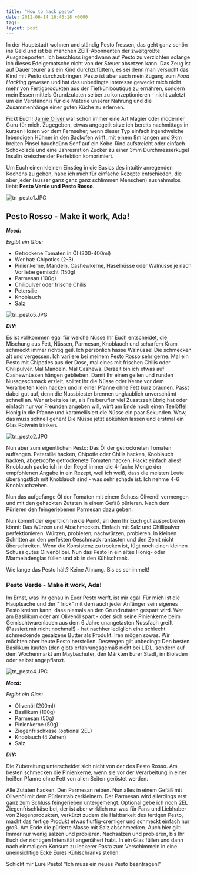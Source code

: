 ```yaml
---
title: "How to hack pesto"
date: 2012-06-14 16:46:18 +0000
tags: 
layout: post
---
```

In der Hauptstadt wohnen und ständig Pesto fressen, das geht ganz schön ins Geld und ist bei manchen ZEIT-Abonnenten der zweitgrößte Ausgabeposten. Ich beschloss irgendwann auf Pesto zu verzichten solange ich dieses Edelgematsche nicht von der Steuer absetzen kann. Das Zeug ist auf Dauer teurer als ein Kind durchzufüttern, es sei denn man versucht das Kind mit Pesto durchzubringen. Pesto ist aber auch mein Zugang zum *Food Hacking* gewesen und hat das unbedingte Interesse geweckt mich nicht mehr von Fertigprodukten aus der Tiefkühlboutique zu ernähren, sondern mein Essen mittels Grundzutaten selber zu konzeptionieren - nicht zuletzt um ein Verständnis für die Materie unserer Nahrung und die Zusammenhänge einer guten Küche zu erlernen. 

Fickt Euch! [Jamie Oliver](http://www.jamieoliver.de/) war schon immer eine Art Magier oder moderner Guru für mich. Zugegeben, etwas angegeilt sitze ich bereits nachmittags in kurzen Hosen vor dem Fernseher, wenn dieser Typ einfach irgendwelche lebendigen Hühner in den Backofen wirft, mit einem 8m langen und 9km breiten Pinsel hauchdünn Senf auf ein Kobe-Rind aufstreicht oder einfach Schokolade und eine Jahresration Zucker zu einer 3mm Durchmesserkugel Insulin kreischender Perfektion komprimiert.

Um Euch einen kleinen Einstieg in die Basics des intuitiv anregenden Kochens zu geben, habe ich mich für einfache Rezepte entschieden, die aber jeder (ausser ganz ganz ganz schlimmen Menschen) ausnahmslos liebt: **Pesto Verde und Pesto Rosso**.

<img src="/content/images/tn_pesto1.JPG" alt="tn_pesto1.JPG" />


## **Pesto Rosso - Make it work, Ada!** ##
***Need:***

*Ergibt ein Glas:*

- Getrockene Tomaten in Öl (300-400ml)
- Wer hat: Chipotles (2-3)
- Pinienkerne, Mandeln, Cashewkerne, Haselnüsse oder Walnüsse je nach Vorliebe gemischt (150g)
- Parmesan (100g)
- Chilipulver oder frische Chilis
- Petersilie
- Knoblauch
- Salz

<img src="/content/images/tn_pesto5.JPG" alt="tn_pesto5.JPG" />

***DIY:***

Es ist vollkommen egal für welche Nüsse Ihr Euch entscheidet, die Mischung aus Fett, Nüssen, Parmesan, Knoblauch und scharfem Kram schmeckt immer richtig geil. Ich persönlich hasse Walnüsse! Die schmecken alt und vergessen. Ich variiere bei meinem Pesto Rosso sehr gerne. Mal ein Pesto mit Chipotles aus der Dose, mal eines mit frischen Chilis oder Chilipulver. Mal Mandeln. Mal Cashews. Derzeit bin ich etwas auf Cashewnüssen hängen geblieben. Damit Ihr einen geilen und runden Nussgeschmack erzielt, solltet Ihr die Nüsse oder Kerne vor dem Verarbeiten klein hacken und in einer Pfanne ohne Fett kurz bräunen. Passt dabei gut auf, denn die Nussbiester brennen unglaublich unverschämt schnell an. Wer arbeitslos ist, als Freiberufler viel Zusatzzeit übrig hat oder einfach nur vor Freunden angeben will, wirft am Ende noch einen Teelöffel Honig in die Pfanne und karamellisiert die Nüsse ein paar Sekunden. Wow, das muss schnell gehen! Die Nüsse jetzt abkühlen lassen und erstmal ein Glas Rotwein trinken.

<img src="/content/images/tn_pesto2.JPG" alt="tn_pesto2.JPG" />

Nun aber zum eigentlichen Pesto:
Das Öl der getrockneten Tomaten auffangen. Petersilie hacken, Chipotle oder Chilis hacken, Knoblauch hacken, abgetropfte getrockenete Tomaten hacken. Hackt einfach alles! Knoblauch packe ich in der Regel immer die 4-fache Menge der empfohlenen Angabe in ein Rezept, weil ich weiß, dass die meisten Leute überängstlich mit Knoblauch sind - was sehr schade ist. Ich nehme 4-6 Knoblauchzehen. 

Nun das aufgefange Öl der Tomaten mit einem Schuss Olivenöl vermengen und mit den gehackten Zutaten in einem Gefäß pürieren. Nach dem Pürieren den feingeriebenen Parmesan dazu geben.

Nun kommt der eigentlich heikle Punkt, an dem Ihr Euch gut ausprobieren könnt: Das Würzen und Abschmecken. Einfach mit Salz und Chillipulver perfektionieren. Würzen, probieren, nachwürzen, probieren. In kleinen Schritten an den perfekten Geschmack rantasten und den Zenit nicht überschreiten. Wenn die Konsistenz zu trocken ist, fügt noch einen kleinen Schuss gutes Olivenöl bei. Nun das Pesto in ein altes Honig- oder Marmeladenglas füllen und ab in den Kühlschrank. 

Wie lange das Pesto hält? Keine Ahnung. Bis es schimmelt!


### **Pesto Verde - Make it work, Ada!** ###
Im Ernst, was Ihr genau in Euer Pesto werft, ist mir egal. Für mich ist die Hauptsache und der "Trick" mit dem auch jeder Anfänger sein eigenes Pesto kreiren kann, dass niemals an den Grundzutaten gespart wird. Wer am Basilikum oder am Olivenöl spart - oder sich seine Pinienkerne beim Gemischtwarenladen aus dem 6 Jahre unangetasten Nussfach greift (Passiert mir nicht nochmal!) - hat nachher lediglich eine schlecht schmeckende gesalzene Butter als Produkt. Iren mögen sowas. Wir möchten aber heute Pesto herstellen. Deswegen gilt unbedingt: Den besten Basilikum kaufen (den gibts erfahrungsgemäß nicht bei LIDL, sondern auf dem Wochenmarkt am Maybachufer, den Märkten Eurer Stadt, im Bioladen oder selbst angepflanzt.

<img src="/content/images/tn_pesto4.JPG" alt="tn_pesto4.JPG" />

***Need:***

*Ergibt ein Glas:*

- Olivenöl (200ml)
- Basilikum (100g)
- Parmesan (50g)
- Pinienkerne (50g)
- Ziegenfrischkäse (optional 2EL)
- Knoblauch (4 Zehen)
- Salz


***DIY:***

Die Zubereitung unterscheidet sich nicht von der des Pesto Rosso. Am besten schmecken die Pinienkerne, wenn sie vor der Verarbeitung in einer heißen Pfanne ohne Fett von allen Seiten geröstet werden. 

Alle Zutaten hacken. Den Parmesan reiben. Nun alles in einem Gefäß mit Olivenöl mit dem Pürierstab zerkleinern. Der Parmesan wird allerdings erst ganz zum Schluss feingerieben untergemengt. Optional gebe ich noch 2EL Ziegenfrischkäse bei, der ist aber wirklich nur was für Fans und Liebhaber von Ziegenprodukten, verkürzt zudem die Haltbarkeit des fertigen Pesto, macht das fertige Produkt etwas fluffig-cremiger und schmeckt einfach nur groß. Am Ende die pürierte Masse mit Salz abschmecken. Auch hier gilt: Immer nur wenig salzen und probieren. Nachsalzen und probieren, bis Ihr Euch der richtigen Intensität angenähert habt. In ein Glas füllen und dann nach einmaligem Konsum zu leckerer Pasta zum Verschimmeln in eine uneinsichtige Ecke Eures Kühlschranks stellen.

Schickt mir Eure Pesto!
"Ich muss ein neues Pesto beantragen!"

